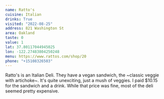 ```yaml
---
name: Ratto's
cuisine: Italian
drinks: True
visited: "2022-08-25"
address: 821 Washington St
area: Oakland
taste: 0
value: 1
lat: 37.80117044945025
lon: -122.27483804250248
menu: https://www.rattos.com/shop/20
phone: "+15108326503"
---
```


Ratto's is an Italian Deli. They have a vegan sandwich, the ~classic veggie with artichoke~. It's quite unexciting, just a mush of veggies. I paid $10.15 for the sandwich and a drink. While that price was fine, most of the deli seemed pretty expensive.
